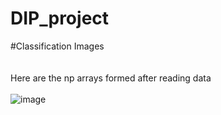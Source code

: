 # DIP_project
#Classification Images<br /><br /><br />Here are the np arrays formed after reading data<br /><br />
![image](https://user-images.githubusercontent.com/68738039/174054638-ef501022-a01d-4b86-8093-c3a1e0bc4bb9.png)

